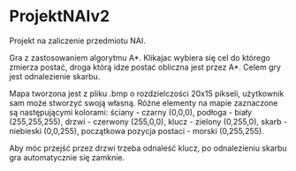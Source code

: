 # ProjektNAIv2

Projekt na zaliczenie przedmiotu NAI.

Gra z zastosowaniem algorytmu A*. Klikajac wybiera się cel do którego zmierza postać,
droga którą idze postać obliczna jest przez A*. Celem gry jest odnalezienie skarbu.

Mapa tworzona jest z pliku .bmp o rozdzielczości 20x15 pikseli, użytkownik sam może stworzyć swoją własną.
Różne elementy na mapie zaznaczone są następującymi kolorami:
ściany - czarny (0,0,0),
podłoga - biały (255,255,255),
drzwi - czerwony (255,0,0),
klucz - zielony (0,255,0),
skarb - niebieski (0,0,255),
początkowa pozycja postaci - morski (0,255,255).

Aby móc przejść przez drzwi trzeba odnaleść klucz, po odnalezieniu skarbu gra automatycznie się zamknie.
